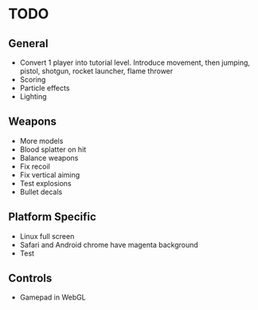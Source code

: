 TODO
====

## General

* Convert 1 player into tutorial level. Introduce movement, then jumping, pistol, shotgun, rocket launcher, flame thrower
* Scoring
* Particle effects
* Lighting

## Weapons

* More models
* Blood splatter on hit
* Balance weapons
* Fix recoil
* Fix vertical aiming
* Test explosions
* Bullet decals

## Platform Specific

* Linux full screen
* Safari and Android chrome have magenta background
* Test

## Controls

* Gamepad in WebGL